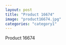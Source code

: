 ```yaml
---
layout: post
title: "Product 16674"
image: "product16674.jpg"
categories: "category1"
---
```

Product 16674
